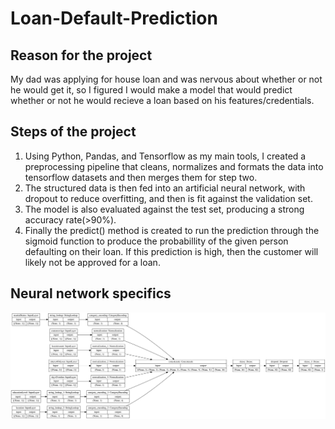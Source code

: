 # Loan-Default-Prediction

## Reason for the project
My dad was applying for house loan and was nervous about whether or not he would get it, so I figured I would make a model that would predict whether or not he would recieve a loan based on his features/credentials.

## Steps of the project
1. Using Python, Pandas, and Tensorflow as my main tools, I created a preprocessing pipeline that cleans, normalizes and formats the data into tensorflow datasets and then merges them for step two.
2. The structured data is then fed into an artificial neural network, with dropout to reduce overfitting, and then is fit against the validation set.
3. The model is also evaluated against the test set, producing a strong accuracy rate(>90%).
4. Finally the predict() method is created to run the prediction through the sigmoid function to produce the probabillity of the given person defaulting on their loan. If this prediction is high, then the customer will likely not be approved for a loan.

## Neural network specifics
![Model Visual](/model.png)
